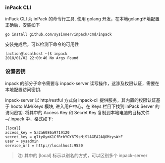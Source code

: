 ### inPack CLI

inPack CLI 为 inPack 的命令行工具, 使用 golang 开发，在本地golang环境配置正确后，安装如下

``` shell
go install github.com/sysinner/inpack/cmd/inpack
```

安装完成后，可以检测下命令的可用性
``` shell
[action@localhost ~]$ inpack
2018/01/02 22:00:46 No Args Found
```

### 设置密钥
inpack 的部分子命令需要与 inpack-server 读写操作，这涉及权限认证，需要在本地配置访问密钥.

inpack-server 以 http/restful 方式向 inpack-cli 提供服务，其内置的权限认证基于 hooto IAM/Keys 模块, 进入用户中心，在 Keys 栏目下找到 inPack Server 的访问密钥. 将其中的 Access Key 和 Secret Key 复制到本地电脑的目标文件 ~/.inpack 中，格式如下:

``` shell
[local]
access_key = 5a2a6086a9719120 
secret_key = g7ty8ymX1CfRrbYOY6T9sMjSlAGEA2AQOMzysWrF
user = sysadmin
service_url = http://localhost:9530
```

> 注: 其中的 [local] 标示以别名的方式，可以区别多个 inpack-server

